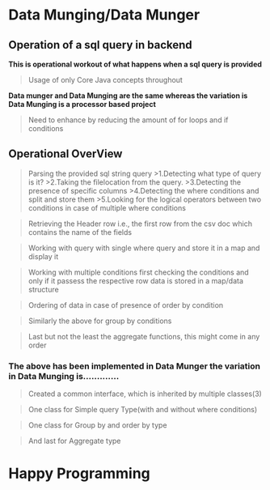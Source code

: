 # Data Munging/Data Munger


## Operation of a sql query in backend


**This is operational workout of what happens when a sql query is provided**

>Usage of only Core Java concepts throughout



**Data munger and Data Munging are the same whereas the variation is Data Munging is a processor based project**

>Need to enhance by reducing the amount of for loops and if conditions



## Operational OverView
>Parsing the provided sql string query
	>1.Detecting what type of query is it?
	>2.Taking the filelocation from the query.
	>3.Detecting the presence of specific columns
	>4.Detecting the where conditions and split and store them
	>5.Looking for the logical operators between two conditions in case of multiple where conditions

>Retrieving the Header row i.e., the first row from the csv doc which contains the name of the fields

>Working with query with single where query and store it in a map and display it

>Working with multiple conditions first checking the conditions and only if it passess the respective row data is stored in a map/data structure

>Ordering of data in case of presence of order by condition

>Similarly the above for group by conditions

>Last but not the least the aggregate functions, this might come in any order


### The above has been implemented in Data Munger the variation in Data Munging is.............

>Created a common interface, which is inherited by multiple classes(3)

>One class for Simple query Type(with and without where conditions)

>One class for Group by and order by type

>And last for Aggregate type



# Happy Programming

